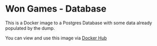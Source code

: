 # Won Games - Database

This is a Docker image to a Postgres Database with some data already populated by the dump. 

You can view and use this image via [Docker Hub](https://hub.docker.com/repository/docker/wongames)
